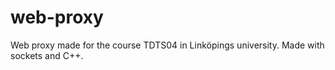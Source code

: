 # web-proxy
Web proxy made for the course TDTS04 in Linköpings university. Made with sockets and C++.
